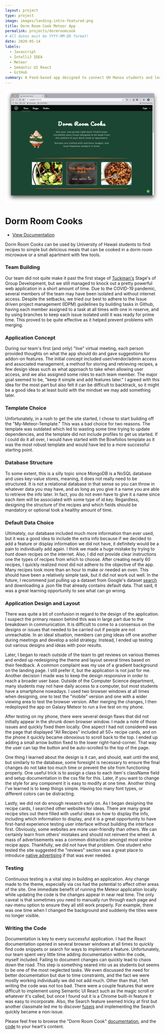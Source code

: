 ```yaml
---
layout: project
type: project
image: images/landing-intro-featured.png
title: Dorm Room Cook Meteor App
permalink: projects/dormroomcook
# All dates must be YYYY-MM-DD format!
date: 2020-05-14
labels:
  - Javascript
  - IntelliJ IDEA
  - Meteor
  - Semantic UI React
  - GitHub
summary: A Food-based app designed to connect UH Manoa students and local markets through food. 
---
```


<img class="ui image medium rectangle" src="../images/landing-intro-featured.png" alt="">

# Dorm Room Cooks
- [View Documentation](https://dorm-room-cook.github.io/)

Dorm Room Cooks can be used by University of Hawaii students to find recipes to simple but delicious meals that can be cooked in a dorm room microwave or a small apartment with few tools.

### Team Building

Our team did not quite make it past the first stage of [Tuckman's](https://en.wikipedia.org/wiki/Tuckman%27s_stages_of_group_development) Stage's of Group Development, but we still managed to knock out a pretty powerful web application in a short amount of time. Due to the COVID-19 pandemic, several members of the team may have been isolated and without internet access. Despite the setbacks, we tried our best to adhere to the Issue driven project management (IDPM) guidelines by building tasks in Github, having each member assigned to a task at all times with one in reserve, and by using branches to keep each issue isolated until it was ready for prime time. This proved to be quite effective as it helped prevent problems with merging. 

### Application Concept

During our team's first (and only) "live" virtual meeting, each person provided thoughts on what the app should do and gave suggestions for addon-on features. The initial concept included user/vendor/admin access and associated management, a method for storing and retrieving recipes, a few design ideas such as what approach to take when allowing user access, and we also assigned some roles to each team member. The major goal seemed to be, "keep it simple and add features later." I agreed with this idea for the most part but also felt it can be difficult to backtrack, so it might be a good idea to at least build with the mindset we may add something later.

### Template Choice

Unfortunately, in a rush to get the site started, I chose to start building off the "My-Meteor-Template." This was a bad choice for two reasons. The template was outdated which led to wasting some time trying to update dependencies, and the template did not include profiles to get us started. If I could do it all over, I would have started with the Bowfolios template as it was the most robust template and would have led to a more successful starting point.

### Database Structure

To some extent, this is a silly topic since MongoDB is a NoSQL database and uses key-value stores, meaning, it does not really need to be structured. It is not a relational database in that sense so you can throw in whatever data you may have, and as long as you give it a name you are able to retrieve the info later. In fact, you do not even have to give it a name since each item will be associated with some type of id key. Regardless, designing the structure of the recipes and which fields should be mandatory or optional took a healthy amount of time. 

### Default Data Choice

Ultimately, our database included much more information than ever used, but it was a good idea to include the extra info because if we decided to add a feature or display information we did not have, it definitely would be a pain to individually add again. I think we made a huge mistake by trying to hunt down recipes on the internet. Also, I did not provide clear instructions one the types of recipes from which to choose. After creating nearly 60 recipes, I quickly realized most did not adhere to the objective of the app. Many recipes took more than an hour to make or needed an oven. This should have been a relatively simple task, but it did not work out well. In the future, I recommend just pulling up a dataset from Google's dataset [search](https://datasetsearch.research.google.com/) and downloading a .json file that already contains default data. That said, it was a great learning opportunity to see what can go wrong. 

### Application Design and Layout

There was quite a bit of confusion in regard to the design of the application. I suspect the primary reason behind this was in large part due to the breakdown in communication. It is difficult to come to a consensus on the designs or issues that needed to be carried out if people are not unreachable. In an ideal situation, members can ping ideas off one another during meetings and develop a solid strategy. Instead, I ended up testing out various designs and ideas with poor results. 

Later, I began to reach outside of the team to get reviews on various themes and ended up redesigning the theme and layout several times based on their feedback. A common complaint was my use of a gradient background on the landing page. I still prefer it, but the application is not just for me. Another decision I made was to keep the design responsive in order to reach a broader user base. Outside of the Computer Science department, many students may not have daily access to a computer, but most students have a smartphone nowadays. I used two browser windows at all times when designing, one to test the "mobile" version and one with a wider viewing area to test the browser version. After merging the changes, I then redeployed the app on Galaxy Meteor to run a live test on my phone.

After testing on my phone, there were several design flaws that did not initially appear in the shrunk down browser window. I made a note of those issues and quickly fixed them locally. One aspect I had not considered was the page that displayed "All Recipes" included all 50+ recipe cards, and on the phone it quickly became obnoxious to scroll back to the top. I ended up adding a small arrow button fixed to the lower right-hand-corner. That way the user can tap the button and be auto-scrolled to the top of the page.

One thing I learned about the design is it can, and should, wait until the end, but similarly to the database, some foresight is necessary to ensure the final changes do not take too much time or prevent the site from functioning properly. One useful trick is to assign a class to each item's className field and setup documentation in the css file for this. Later, if you want to change the style for any component it is easy to modify at one time. Another thing I've learned is to keep things simple. Having too many font types, or different colors can be distracting.

Lastly, we did not do enough research early on. As I began designing the recipe cards, I searched other websites for ideas. There are many great recipe sites out there filled with useful ideas on how to display the info, including which information to display, and it is a great opportunity to have first-hand experience testing user interface without building the interface first. Obviously, some websites are more user-friendly than others. We can certainly learn from others' mistakes and should not reinvent the wheel. A mass of advertisements was a common distraction amongst most online recipe apps. Thankfully, we did not have that problem. One student who tested the site suggested the "reviews" section was a great place to introduce [native advertising](https://www.wordstream.com/blog/ws/2014/07/07/native-advertising-examples) if that was ever needed.

### Testing

Continuous testing is a vital step in building an application. Any change made to the theme, especially via css had the potential to affect other areas of the site. One immediate benefit of running the Meteor application locally while updating the code is the changes appear in near real time. The only caveat is that sometimes you need to manually run through each page and nav-menu option to ensure they all still work properly. For example, there was one time when I changed the background and suddenly the titles were no longer visible. 

### Writing the Code

Documentation is key to every successful application. I had the React documentation opened in several browser windows at all times to quickly find code snippets or search for ways to implement a feature. Unfortunately, our team spent very little time adding documentation within the code, myself included. Failing to document changes can quickly lead to chaos down the road. This step is something seared into us as students but seems to be one of the most neglected tasks. We even discussed the need for better documentation but due to time constraints, and the fact we were mostly working individually we did not add much. Other than that, I felt writing the code was not too bad. There were a couple features that were difficult to implement using Semantic UI React such as the magic scroll or whatever it's called, but once I found out it is a Chrome built-in feature it was easy to incorporate. Also, the Search feature seemed tricky at first but another classmate led me to discover [fusejs](https://fusejs.io/examples.html#weighted-search) and implementing the Search quickly became a non-issue.

Please feel free to browse the "Dorm Room Cook" [documentation](https://dorm-room-cook.github.io/), and the [code](https://github.com/dorm-room-cook/dorm-room-cook) to your heart's content.